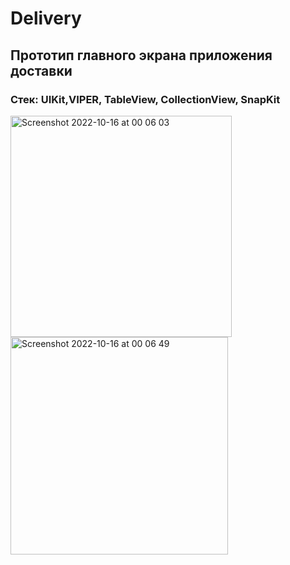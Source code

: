 # Delivery
 ## Прототип главного экрана приложения доставки
 ### Стек: UIKit,VIPER, TableView, CollectionView, SnapKit
 
 <img width="354" alt="Screenshot 2022-10-16 at 00 06 03" src="https://user-images.githubusercontent.com/91608161/196007612-98c5a126-d837-4d0f-9e75-dcc222d98d75.png">
 <img width="348" alt="Screenshot 2022-10-16 at 00 06 49" src="https://user-images.githubusercontent.com/91608161/196007604-3915c427-8de7-4f77-bfa0-cda8e5035c70.png">
